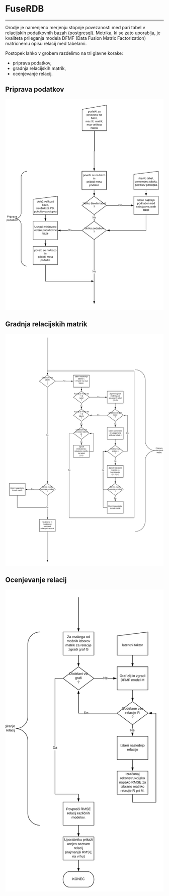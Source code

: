# FuseRDB
--------------------------------
Orodje je namenjeno merjenju stopnje povezanosti med pari tabel v relacijskih podatkovnih bazah (postgresql).
Metrika, ki se zato uporablja, je kvaliteta prileganja modela DFMF (Data Fusion Matrix Factorization) matricnemu opisu relacij med tabelami.

Postopek lahko v grobem razdelimo na tri glavne korake:
* priprava podatkov,
* gradnja relacijskih matrik,
* ocenjevanje relacij.

## Priprava podatkov
![alt text](res/codeFlow_dataPrep.png)
## Gradnja relacijskih matrik
![alt text](res/codeflow_matrixBuild.png)
## Ocenjevanje relacij
![alt text](res/codeFlow_relationRanking.png)